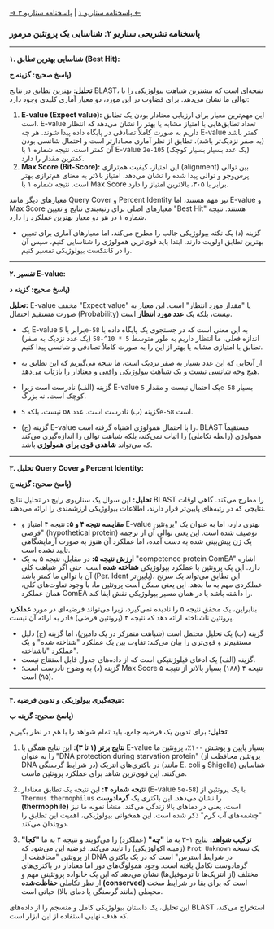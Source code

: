 [→ پاسخنامه سناریو ۱](./scenario-01-answers.md) | [پاسخنامه سناریو ۳ ←](./scenario-03-answers.md)

### پاسخنامه تشریحی سناریو ۲: شناسایی یک پروتئین مرموز

---

**۱. شناسایی بهترین تطابق (Best Hit):**

**پاسخ صحیح: گزینه ج)**

**تحلیل:** بهترین تطابق در نتایج BLAST، نتیجه‌ای است که بیشترین شباهت بیولوژیکی را با توالی ما نشان می‌دهد. برای قضاوت در این مورد، دو معیار آماری کلیدی وجود دارد:

1.  **E-value (Expect value):** این مهم‌ترین معیار برای ارزیابی معنادار بودن یک تطابق است. E-value تعداد تطابق‌هایی با امتیاز مشابه یا بهتر را نشان می‌دهد که انتظار داریم به صورت کاملاً تصادفی در پایگاه داده پیدا شوند. هر چه E-value کمتر باشد (به صفر نزدیک‌تر باشد)، تطابق از نظر آماری معنادارتر است و احتمال شانسی بودن آن کمتر است. نتیجه شماره ۱ با E-value `2e-105` (یک عدد بسیار بسیار کوچک) کمترین مقدار را دارد.
2.  **Max Score (Bit-Score):** این امتیاز، کیفیت هم‌ترازی (alignment) بین توالی پرس‌وجو و توالی پیدا شده را نشان می‌دهد. امتیاز بالاتر به معنای هم‌ترازی بهتر است. نتیجه شماره ۱ با Max Score برابر با ۳۰۵، بالاترین امتیاز را دارد.

معیارهای دیگر مانند Query Cover و Percent Identity نیز مهم هستند، اما E-value و Max Score معیارهای اصلی برای رتبه‌بندی نتایج و تعیین "Best Hit" هستند. نتیجه شماره ۱ در هر دو معیار بهترین عملکرد را دارد.

- گزینه (د) یک نکته بیولوژیکی جالب را مطرح می‌کند، اما معیارهای آماری برای تعیین بهترین تطابق اولویت دارند. ابتدا باید قوی‌ترین همولوژی را شناسایی کنیم، سپس آن را در کانتکست بیولوژیکی تفسیر کنیم.

---

**۲. تفسیر E-value:**

**پاسخ صحیح: گزینه د)**

**تحلیل:** E-value مخفف "Expect value" یا "مقدار مورد انتظار" است. این معیار به صورت مستقیم احتمال (Probability) نیست، بلکه یک **عدد مورد انتظار** است.

- یک E-value برابر با `5e-58` به این معنی است که در جستجوی یک پایگاه داده با اندازه فعلی، ما انتظار داریم به طور متوسط `5 * 10^-58` (یک عدد نزدیک به صفر) تطابق با امتیازی مشابه یا بهتر از این را به صورت کاملاً تصادفی و شانسی پیدا کنیم.
- از آنجایی که این عدد بسیار به صفر نزدیک است، ما نتیجه می‌گیریم که این تطابق به هیچ وجه شانسی نیست و یک شباهت بیولوژیکی واقعی و معنادار را بازتاب می‌دهد.

- گزینه (الف) نادرست است زیرا E-value یک احتمال نیست و مقدار `5e-58` بسیار کوچک است، نه بزرگ.
- گزینه (ب) نادرست است. عدد ۵۸ نیست، بلکه `5e-58` است.
- گزینه (ج) E-value را با احتمال همولوژی اشتباه گرفته است. BLAST مستقیماً همولوژی (رابطه تکاملی) را اثبات نمی‌کند، بلکه شباهت توالی را اندازه‌گیری می‌کند که می‌تواند **شاهدی قوی برای همولوژی** باشد.

---

**۳. تحلیل Query Cover و Percent Identity:**

**پاسخ صحیح: گزینه ج)**

**تحلیل:** این سوال یک سناریوی رایج در تحلیل نتایج BLAST را مطرح می‌کند. گاهی اوقات نتایجی که در رتبه‌های پایین‌تر قرار دارند، اطلاعات بیولوژیکی ارزشمندی را ارائه می‌دهند.

- **مقایسه نتیجه ۴ و ۵:** نتیجه ۴ امتیاز و E-value بهتری دارد، اما به عنوان یک "پروتئین فرضی" (hypothetical protein) توصیف شده است. این یعنی توالی آن از ترجمه یک ژن پیش‌بینی شده به دست آمده، اما عملکرد آن هنوز به صورت آزمایشگاهی تایید نشده است.
- **ارزش نتیجه ۵:** در مقابل، نتیجه ۵ به یک "competence protein ComEA" اشاره دارد. این یک پروتئین با عملکرد بیولوژیکی **شناخته شده** است. حتی اگر شباهت کلی آن با توالی ما کمتر باشد (Per. Ident پایین‌تر)، این تطابق می‌تواند یک سرنخ عملکردی مهم به ما بدهد. این یعنی ممکن است پروتئین ما، با وجود تفاوت‌های کلی، همان عملکرد ComEA را داشته باشد یا در همان مسیر بیولوژیکی نقش ایفا کند.

بنابراین، یک محقق نتیجه ۵ را نادیده نمی‌گیرد، زیرا می‌تواند فرضیه‌ای در مورد **عملکرد** پروتئین ناشناخته ارائه دهد که نتیجه ۴ (پروتئین فرضی) قادر به ارائه آن نیست.

- گزینه (ب) یک تحلیل محتمل است (شباهت متمرکز در یک دامین)، اما گزینه (ج) دلیل مستقیم‌تر و قوی‌تری را بیان می‌کند: تفاوت بین یک عملکرد "شناخته شده" و یک عملکرد "ناشناخته".
- گزینه (الف) یک ادعای فیلوژنتیکی است که از داده‌های جدول قابل استنتاج نیست.
- گزینه (د) به وضوح نادرست است؛ Max Score نتیجه ۴ (۱۸۸) بسیار بالاتر از نتیجه ۵ (۹۵) است.

---

**۴. نتیجه‌گیری بیولوژیکی و تدوین فرضیه:**

**پاسخ صحیح: گزینه ب)**

**تحلیل:** برای تدوین یک فرضیه جامع، باید تمام شواهد را با هم در نظر بگیریم.

1.  **نتایج برتر (۱ تا ۳):** این نتایج همگی با E-value بسیار پایین و پوشش ۱۰۰٪، پروتئین ما را به عنوان "DNA protection during starvation protein" (پروتئین محافظت از DNA در شرایط گرسنگی) در باکتری‌های انتریک (مانند E. coli و Shigella) شناسایی می‌کنند. این قوی‌ترین شاهد برای عملکرد پروتئین ماست.

2.  **نتیجه شماره ۴:** این نتیجه یک تطابق معنادار (E-value `5e-58`) با یک پروتئین از `Thermus thermophilus` را نشان می‌دهد. این باکتری یک **گرمادوست (thermophile)** است، یعنی در دماهای بالا زندگی می‌کند. منشأ نمونه ما نیز "چشمه‌های آب گرم" ذکر شده است. این همخوانی بیولوژیکی، اهمیت این تطابق را دوچندان می‌کند.

3.  **ترکیب شواهد:** نتایج ۱-۳ به ما **"چه"** (عملکرد) را می‌گویند و نتیجه ۴ به ما **"کجا"** (زمینه اکولوژیکی) را تایید می‌کند. فرضیه این می‌شود که `Prot_Unknown` یک نسخه از پروتئین "محافظت از DNA در شرایط استرس" است که در یک باکتری گرمادوست تکامل یافته است. وجود همولوگ‌های دور اما معنادار در باکتری‌های مختلف (از انتریک‌ها تا ترموفیل‌ها) نشان می‌دهد که این یک خانواده پروتئینی مهم و از نظر تکاملی **حفاظت‌شده (conserved)** است که برای بقا در شرایط سخت محیطی (مانند گرسنگی یا دمای بالا) حیاتی است.

این تحلیل، یک داستان بیولوژیکی کامل و منسجم را از داده‌های BLAST استخراج می‌کند، که هدف نهایی استفاده از این ابزار است.
